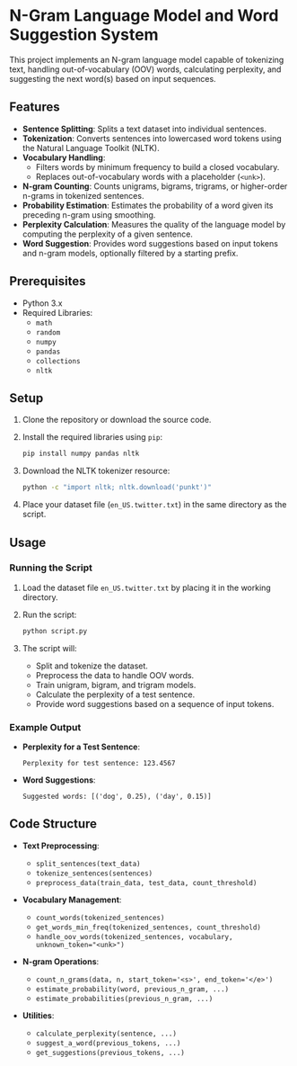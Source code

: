 
# N-Gram Language Model and Word Suggestion System

This project implements an N-gram language model capable of tokenizing text, handling out-of-vocabulary (OOV) words, calculating perplexity, and suggesting the next word(s) based on input sequences.

## Features

- **Sentence Splitting**: Splits a text dataset into individual sentences.
- **Tokenization**: Converts sentences into lowercased word tokens using the Natural Language Toolkit (NLTK).
- **Vocabulary Handling**:
  - Filters words by minimum frequency to build a closed vocabulary.
  - Replaces out-of-vocabulary words with a placeholder (`<unk>`).
- **N-gram Counting**: Counts unigrams, bigrams, trigrams, or higher-order n-grams in tokenized sentences.
- **Probability Estimation**: Estimates the probability of a word given its preceding n-gram using smoothing.
- **Perplexity Calculation**: Measures the quality of the language model by computing the perplexity of a given sentence.
- **Word Suggestion**: Provides word suggestions based on input tokens and n-gram models, optionally filtered by a starting prefix.

## Prerequisites

- Python 3.x
- Required Libraries:
  - `math`
  - `random`
  - `numpy`
  - `pandas`
  - `collections`
  - `nltk`

## Setup

1. Clone the repository or download the source code.
2. Install the required libraries using `pip`:

   ```bash
   pip install numpy pandas nltk
   ```

3. Download the NLTK tokenizer resource:

   ```bash
   python -c "import nltk; nltk.download('punkt')"
   ```

4. Place your dataset file (`en_US.twitter.txt`) in the same directory as the script.

## Usage

### Running the Script

1. Load the dataset file `en_US.twitter.txt` by placing it in the working directory.
2. Run the script:

   ```bash
   python script.py
   ```

3. The script will:
   - Split and tokenize the dataset.
   - Preprocess the data to handle OOV words.
   - Train unigram, bigram, and trigram models.
   - Calculate the perplexity of a test sentence.
   - Provide word suggestions based on a sequence of input tokens.

### Example Output

- **Perplexity for a Test Sentence**:
  ```
  Perplexity for test sentence: 123.4567
  ```

- **Word Suggestions**:
  ```
  Suggested words: [('dog', 0.25), ('day', 0.15)]
  ```

## Code Structure

- **Text Preprocessing**:
  - `split_sentences(text_data)`
  - `tokenize_sentences(sentences)`
  - `preprocess_data(train_data, test_data, count_threshold)`

- **Vocabulary Management**:
  - `count_words(tokenized_sentences)`
  - `get_words_min_freq(tokenized_sentences, count_threshold)`
  - `handle_oov_words(tokenized_sentences, vocabulary, unknown_token="<unk>")`

- **N-gram Operations**:
  - `count_n_grams(data, n, start_token='<s>', end_token='</e>')`
  - `estimate_probability(word, previous_n_gram, ...)`
  - `estimate_probabilities(previous_n_gram, ...)`

- **Utilities**:
  - `calculate_perplexity(sentence, ...)`
  - `suggest_a_word(previous_tokens, ...)`
  - `get_suggestions(previous_tokens, ...)`
